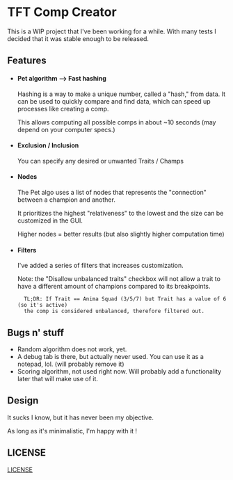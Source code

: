 # TFT Comp Creator

This is a WIP project that I've been working for a while. With many tests I decided that it was stable enough to be released.

## Features
* #### Pet algorithm --> Fast hashing

  Hashing is a way to make a unique number, called a "hash," from data. It can be used to quickly compare and find data, which can speed up processes like creating a comp. 
  
  This allows computing all possible comps in about ~10 seconds (may depend on your computer specs.)
  

* #### Exclusion / Inclusion
	
    You can specify any desired or unwanted Traits / Champs

*  #### Nodes
	
    The Pet algo uses a list of nodes that represents the "connection" between a champion and another.
    
    It prioritizes the highest "relativeness" to the lowest and the size can be customized in the GUI.
    
    Higher nodes = better results (but also slightly higher computation time)
    
* #### Filters

	I've added a series of filters that increases customization.
    
    Note: the "Disallow unbalanced traits" checkbox will not allow a trait to have a different amount of champions compared to its breakpoints.
    
    	TL;DR: If Trait == Anima Squad (3/5/7) but Trait has a value of 6 (so it's active)
        the comp is considered unbalanced, therefore filtered out.
    
## Bugs n' stuff
* Random algorithm does not work, yet.
* A debug tab is there, but actually never used. You can use it as a notepad, lol. (will probably remove it)
* Scoring algorithm, not used right now. Will probably add a functionality later that will make use of it.

## Design

It sucks I know, but it has never been my objective.

As long as it's minimalistic, I'm happy with it !

## LICENSE


[LICENSE]([../blob/master/LICENSE](https://github.com/dragitz/TFT-Comp-Creator/blob/main/LICENSE))
